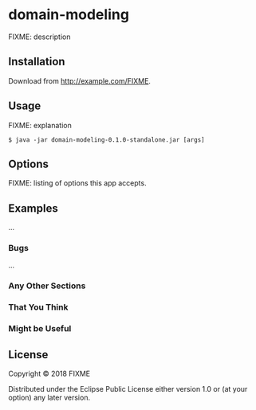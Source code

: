 # domain-modeling

FIXME: description

## Installation

Download from http://example.com/FIXME.

## Usage

FIXME: explanation

    $ java -jar domain-modeling-0.1.0-standalone.jar [args]

## Options

FIXME: listing of options this app accepts.

## Examples

...

### Bugs

...

### Any Other Sections
### That You Think
### Might be Useful

## License

Copyright © 2018 FIXME

Distributed under the Eclipse Public License either version 1.0 or (at
your option) any later version.
